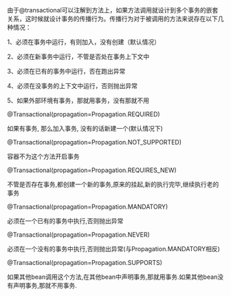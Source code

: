 由于@transactional可以注解到方法上，如果方法调用就设计到多个事务的嵌套关系，这时候就设计事务的传播行为。传播行为对于被调用的方法来说存在以下几种情况：

1、必须在事务中运行，有则加入，没有创建（默认情况）

2、必须在新事务中运行，不管是否处在事务上下文中

3、必须在已有的事务中运行，否在跑出异常

4、必须在没事务的上下文中运行，否则抛出异常

5、如果外部环境有事务，那就用事务，没有那就不用

@Transactional\(propagation=Propagation.REQUIRED\) 

  


 如果有事务, 那么加入事务, 没有的话新建一个\(默认情况下\)

  


 @Transactional\(propagation=Propagation.NOT\_SUPPORTED\) 

  


 容器不为这个方法开启事务

  


 @Transactional\(propagation=Propagation.REQUIRES\_NEW\) 

  


 不管是否存在事务,都创建一个新的事务,原来的挂起,新的执行完毕,继续执行老的事务

  


 @Transactional\(propagation=Propagation.MANDATORY\) 

  


 必须在一个已有的事务中执行,否则抛出异常

  


 @Transactional\(propagation=Propagation.NEVER\) 

  


 必须在一个没有的事务中执行,否则抛出异常\(与Propagation.MANDATORY相反\)

  


 @Transactional\(propagation=Propagation.SUPPORTS\) 

  


 如果其他bean调用这个方法,在其他bean中声明事务,那就用事务.如果其他bean没有声明事务,那就不用事务.

